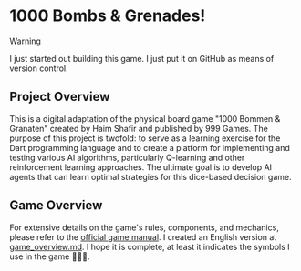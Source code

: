 # 1000 Bombs & Grenades!

> [!WARNING]
> I just started out building this game. I just put it on GitHub as means of version control.

## Project Overview

This is a digital adaptation of the physical board game "1000 Bommen & Granaten" created by Haim Shafir and published by 999 Games. The purpose of this project is twofold: to serve as a learning exercise for the Dart programming language and to create a platform for implementing and testing various AI algorithms, particularly Q-learning and other reinforcement learning approaches. The ultimate goal is to develop AI agents that can learn optimal strategies for this dice-based decision game.

## Game Overview

For extensive details on the game's rules, components, and mechanics, please refer to the [official game manual](https://www.999games.nl/1000-bommen-granaten.html). I created an English version at [game_overview.md](docs/game_overview.md). I hope it is complete, at least it indicates the symbols I use in the game 🤷🏼‍♂️.
